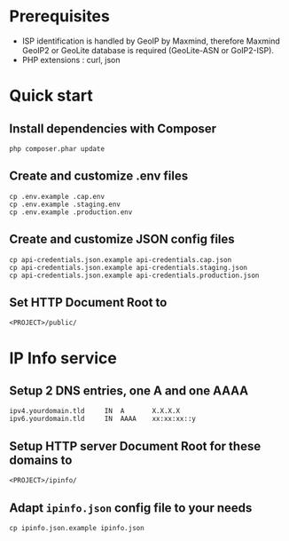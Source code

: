 # Prerequisites

* ISP identification is handled by GeoIP by Maxmind, therefore Maxmind GeoIP2 or GeoLite database is required (GeoLite-ASN or GoIP2-ISP).
* PHP extensions : curl, json

# Quick start

## Install dependencies with Composer
```shell
php composer.phar update
```

## Create and customize .env files
```shell
cp .env.example .cap.env
cp .env.example .staging.env 
cp .env.example .production.env  
```

## Create and customize JSON config files
```shell
cp api-credentials.json.example api-credentials.cap.json
cp api-credentials.json.example api-credentials.staging.json
cp api-credentials.json.example api-credentials.production.json
```

## Set HTTP Document Root to
```
<PROJECT>/public/
```

# IP Info service
## Setup 2 DNS entries, one A and one AAAA
```
ipv4.yourdomain.tld     IN  A       X.X.X.X
ipv6.yourdomain.tld     IN  AAAA    xx:xx:xx::y
```
## Setup HTTP server Document Root for these domains to 
```
<PROJECT>/ipinfo/
```
## Adapt `ipinfo.json` config file to your needs
```shell
cp ipinfo.json.example ipinfo.json
```